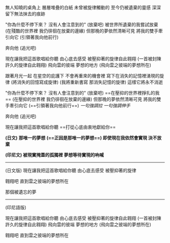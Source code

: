無人知曉的桌角上
層層堆疊的白紙
未曾被旋律觸動的
至今仍被遺棄的靈感
深深留下無法抹去的痕跡


"你為什麼不停下來？ 沒有人會注意到的"
(放棄吧)
被世界所遺棄的我嘗試放棄
(在殘酷的世界裡 我仍徘徊在放棄的邊緣)
但那晚的夢依然清晰可見
將我的雙手牽引向它
(引領著我向他前行)

奔向他
(追光吧)

現在讓我把這首歌唱給你聽
由心底去感受
被壓抑著的旋律自此翱翔
(一首被封陳許久的旋律自此翱翔)
飛向雲的彼端 夢想的地方
(飛向雲之彼端的夢想所在)

跟著月光一起
在星空的庇護下
不會再重來的機會裡
寫下在消失的記憶裡湧現的旋律
(將消失的回憶寫成旋律)
(我將重新書寫
那消失記憶的旋律)
這樣它將永不消逝

"你為什麼不停下來？ 沒有人會注意到的"
(放棄吧)
==在壓抑的世界裡掙扎的我==
(在壓抑的世界裡 我仍徘徊在放棄的邊緣)
但那晚的夢依然清晰可見
將我的雙手牽引向它
(==引領著我向他前行==)
*一句強調拉 一句強調伸手*

奔向他
(追光吧)

現在讓我把這首歌唱給你聽
==打從心底由衷地獻給你==

**(日文)**
**那唯一的夢想**
**(==正因是那唯一的夢想==)
即使現在我依然會實現 決不放棄**

**(印尼文)
被現實掩蓋的孤獨裡
夢想等待實現的吶喊** 

---
(日文版)
現在讓我把這首歌唱給你聽
由心底去感受
被壓抑著的旋律

翱翔吧
直到雲之彼端的夢想所在

那個被遺忘的夢

---
(印尼語版)

現在讓我把這首歌唱給你聽
由心底去感受
被壓抑著的旋律自此翱翔
(一首被封陳許久的旋律自此翱翔)
飛向雲的彼端 夢想的地方
(飛向雲之彼端的夢想所在)

翱翔吧
直到雲之彼端的夢想所在

